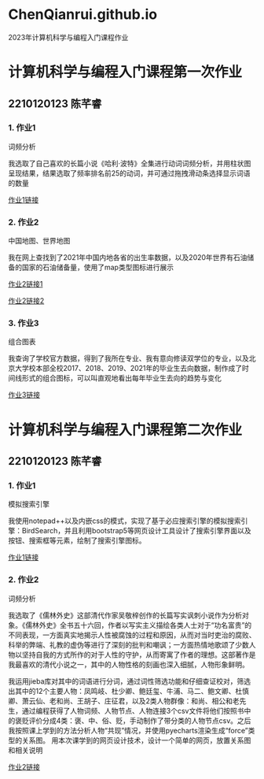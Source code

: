 # ChenQianrui.github.io
2023年计算机科学与编程入门课程作业

# 计算机科学与编程入门课程第一次作业
## 2210120123 陈芊睿
### 1. 作业1 
词频分析

我选取了自己喜欢的长篇小说《哈利·波特》全集进行动词词频分析，并用柱状图呈现结果，结果选取了频率排名前25的动词，并可通过拖拽滑动条选择显示词语的数量

[作业1链接](https://ChenQianrui.github.io/HP_verb_frequency.html)

### 2. 作业2
中国地图、世界地图

我在网上查找到了2021年中国内地各省的出生率数据，以及2020年世界有石油储备的国家的石油储备量，使用了map类型图标进行展示

[作业2链接1](https://ChenQianrui.github.io/2021年中国各省出生率.html)

[作业2链接2](https://ChenQianrui.github.io/2020石油储量.html)

### 3. 作业3
组合图表

我查询了学校官方数据，得到了我所在专业、我有意向修读双学位的专业，以及北京大学校本部全校2017、2018、2019、2021年的毕业生去向数据，制作成了时间线形式的组合图标，可以叫直观地看出每年毕业生去向的趋势与变化

[作业3链接](https://ChenQianrui.github.io/历年毕业生去向.html)

# 计算机科学与编程入门课程第二次作业
## 2210120123 陈芊睿
### 1. 作业1 
模拟搜索引擎

我使用notepad++以及内嵌css的模式，实现了基于必应搜索引擎的模拟搜索引擎：BirdSearch，并且利用bootstrap5等网页设计工具设计了搜索引擎界面以及按钮、搜索框等元素，绘制了搜索引擎图标。

[作业1链接](https://ChenQianrui.github.io/BirdSearch-搜索引擎模拟.html)

### 2. 作业2
词频分析

我选取了《儒林外史》这部清代作家吴敬梓创作的长篇写实讽刺小说作为分析对象。《儒林外史》全书五十六回，作者以写实主义描绘各类人士对于“功名富贵”的不同表现，一方面真实地揭示人性被腐蚀的过程和原因，从而对当时吏治的腐败、科举的弊端、礼教的虚伪等进行了深刻的批判和嘲讽；一方面热情地歌颂了少数人物以坚持自我的方式所作的对于人性的守护，从而寄寓了作者的理想。这部著作是我最喜欢的清代小说之一，其中的人物性格的刻画也深入细腻，人物形象鲜明。

我运用jieba库对其中的词语进行分词，通过词性筛选功能和仔细查证校对，筛选出其中的12个主要人物：凤鸣岐、杜少卿、鲍廷玺、牛浦、马二、鲍文卿、杜慎卿、萧云仙、老和尚、王胡子、庄征君，以及2类人物群像：和尚、相公和老先生，通过编程获得了人物词频、人物节点、人物连接3个csv文件将他们按照书中的褒贬评价分成4类：褒、中、俗、贬，手动制作了带分类的人物节点csv。之后我按照课上学到的方法分析人物“共现”情况，并使用pyecharts渲染生成“force”类型的关系图。
用本次课学到的网页设计技术，设计一个简单的网页，放置关系图和相关说明


[作业2链接](https://ChenQianrui.github.io/xxx)
